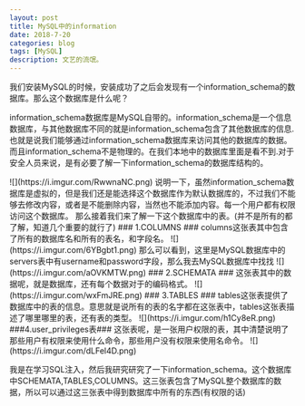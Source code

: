 ```yaml
---
layout: post
title: MySQL中的information
date: 2018-7-20
categories: blog
tags: [MySQL]
description: 文艺的流氓。
---
```

我们安装MySQL的时候，安装成功了之后会发现有一个information_schema的数据库。那么这个数据库是什么呢？<br>
<p>information_schema数据库是MySQL自带的。information_schema是一个信息数据库，与其他数据库不同的就是information_schema包含了其他数据库的信息.也就是说我们能够通过information_schema数据库来访问其他的数据库的数据。而且information_schema不是物理的。在我们本地中的数据库里面是看不到.对于安全人员来说，是有必要了解一下information_schema的数据库结构的。</p>
![](https://i.imgur.com/RwwnaNC.png)
说明一下，虽然information_schema数据库是虚拟的，但是我们还是能选择这个数据库作为默认数据库的，不过我们不能够去修改内容，或者是不能删除内容，当然也不能添加内容。每一个用户都有权限访问这个数据库。
那么接着我们来了解一下这个数据库中的表。(并不是所有的都了解，知道几个重要的就行了)
### 1.COLUMNS ###
columns这张表其中包含了所有的数据库名和所有的表名，和字段名。
![](https://i.imgur.com/6YBgbt1.png)
那么可以看到，这里是MySQL数据库中的servers表中有username和password字段，那么我去MySQL数据库中找找
![](https://i.imgur.com/aOVKMTW.png)
### 2.SCHEMATA ###
这张表其中的数据呢，就是数据库，还有每个数据对于的编码格式。
![](https://i.imgur.com/wxFmJRE.png)
### 3.TABLES ###
tables这张表提供了数据库中的表的信息。意思就是说所有的表的名字都在这张表中，tables这张表描述了哪里哪里的表，还有表的类型。
![](https://i.imgur.com/h1Cy8eR.png)
###4.user_privileges表###
这张表呢，是一张用户权限的表，其中清楚说明了那些用户有权限来使用什么命令，那些用户没有权限来使用名命令。
![](https://i.imgur.com/dLFel4D.png)
<p>我是在学习SQL注入，然后我研究研究了一下information_schema。这个数据库中SCHEMATA,TABLES,COLUMNS。这三张表包含了MySQL整个数据库的数据，所以可以通过这三张表中得到数据库中所有的东西(有权限的话)</p>
